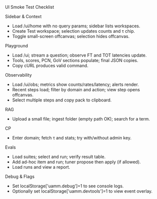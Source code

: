 UI Smoke Test Checklist

Sidebar & Context
- Load /ui/home with no query params; sidebar lists workspaces.
- Create Test workspace; selection updates counts and τ chip.
- Toggle small-screen offcanvas; selection hides offcanvas.

Playground
- Load /ui; stream a question; observe FT and TOT latencies update.
- Tools, scores, PCN, GoV sections populate; final JSON copies.
- Copy cURL produces valid command.

Observability
- Load /ui/obs; metrics show counts/rates/latency; alerts render.
- Recent steps load; filter by domain and action; view step opens offcanvas.
- Select multiple steps and copy pack to clipboard.

RAG
- Upload a small file; ingest folder (empty path OK); search for a term.

CP
- Enter domain; fetch τ and stats; try with/without admin key.

Evals
- Load suites; select and run; verify result table.
- Add ad-hoc item and run; tuner propose then apply (if allowed).
- Load runs and view a report.

Debug & Flags
- Set localStorage['uamm.debug']=1 to see console logs.
- Optionally set localStorage['uamm.devtools']=1 to view event overlay.
